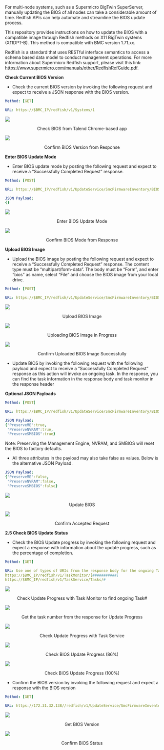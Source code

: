 For multi-node systems, such as a Supermicro BigTwin SuperServer, manually updating the BIOS of all nodes can take a considerable amount of time. Redfish APIs can help automate and streamline the BIOS update process.

This repository provides instructions on how to update the BIOS with a compatible image through Redfish methods on X11 BigTwin systems (X11DPT-B). This method is compatible with BMC version 1.71.xx.

Redfish is a standard that uses RESTful interface semantics to access a schema based data model to conduct management operations. For more information about Supermicro Redfish support, please visit this link: https://www.supermicro.com/manuals/other/RedfishRefGuide.pdf.

**Check Current BIOS Version**
* Check the current BIOS version by invoking the following request and expect to receive a JSON response with the BIOS version.

```yml
Method: [GET]

URL: https://$BMC_IP/redfish/v1/Systems/1
```

![](https://github.com/Solutions-Guy/BIOS-Update-Guide/blob/master/Check%20BIOS%20from%20Talend%20Chrome-based%20App.png)
<p align="center">Check BIOS from Talend Chrome-based app</p>

![](https://github.com/Solutions-Guy/BIOS-Update-Guide/blob/master/Confirm%20BIOS%20Version%20from%20Response.PNG)
<p align="center">Confirm BIOS Version from Response</p>

**Enter BIOS Update Mode**
* Enter BIOS update mode by posting the following request and expect to receive a “Successfully Completed Request” response.

```yml
Method: [POST]

URL: https://$BMC_IP/redfish/v1/UpdateService/SmcFirmwareInventory/BIOS/Actions/SmcFirmwareInventory.EnterUpdateMode

JSON Payload:
{}
```

![](https://github.com/Solutions-Guy/BIOS-Update-Guide/blob/master/Enter%20BIOS%20Update%20Mode.PNG)
<p align="center">Enter BIOS Update Mode</p>

![](https://github.com/Solutions-Guy/BIOS-Update-Guide/blob/master/Confirm%20BIOS%20Mode%20from%20Response.PNG)
<p align="center">Confirm BIOS Mode from Response</p>

**Upload BIOS Image**
* Upload the BIOS image by posting the following request and expect to receive a “Successfully Completed Request” response. The content type must be “multipart/form-data”. The body must be “Form”, and enter “bios” as name, select “File” and choose the BIOS image from your local drive. 

```yml
Method: [POST]

URL: https://$BMC_IP/redfish/v1/UpdateService/SmcFirmwareInventory/BIOS/Actions/SmcFirmwareInventory.Upload
```
![](https://github.com/Solutions-Guy/BIOS-Update-Guide/blob/master/Upload%20BIOS%20Image.PNG)
<p align="center">Upload BIOS Image</p>

![](https://github.com/Solutions-Guy/BIOS-Update-Guide/blob/master/Uploading%20BIOS%20Image%20in%20Progress.PNG)
<p align="center">Uploading BIOS Image in Progress</p>

![](https://github.com/Solutions-Guy/BIOS-Update-Guide/blob/master/Confirm%20Uploaded%20BIOS%20Imae%20Succesfully.PNG)
<p align="center">Confirm Uploaded BIOS Image Successfully</p>

* Update BIOS by invoking the following request with the following payload and expect to receive a “Successfully Completed Request” response as this action will invoke an ongoing task. In the response, you can find the task information in the response body and task monitor in the response header

**Optional JSON Payloads**

```yml
Method: [POST]

URL: https://$BMC_IP/redfish/v1/UpdateService/SmcFirmwareInventory/BIOS/Actions/SmcFirmwareInventory.Update

JSON Payload:
{"PreserveME":true, 
 "PreserveNVRAM":true,
 "PreserveSMBIOS":true}
```

Note: Preserving the Management Engine, NVRAM, and SMBIOS will reset the BIOS to factory defaults.

* All three attributes in the payload may also take false as values. Below is the alternative JSON Payload.

```yml
JSON Payload:
{"PreserveME":false, 
 "PreserveNVRAM":false,
 "PreserveSMBIOS":false}
```

![](https://github.com/Solutions-Guy/BIOS-Update-Guide/blob/master/Update%20BIOS.PNG)
<p align="center">Update BIOS</p>

![](https://github.com/Solutions-Guy/BIOS-Update-Guide/blob/master/Confirm%20Accepted%20Request.PNG)
<p align="center">Confirm Accepted Request</p>

**2.5	Check BIOS Update Status**

* Check the BIOS Update progress by invoking the following request and expect a response with information about the update progress, such as the percentage of completion.

```yml
Method: [GET]

URL: Use one of types of URIs from the response body for the ongoing Task
https://$BMC_IP/redfish/v1/TaskMonitor/[###########]
https://$BMC_IP/redfish/v1/TaskService/Tasks/#
```

![](https://github.com/Solutions-Guy/BIOS-Update-Guide/blob/master/Check%20Update%20Progress%20with%20Task%20Monitor%20to%20Find%20Ongoing%20Task%23.PNG)
<p align="center">Check Update Progress with Task Monitor to find ongoing Task#</p>

![](https://github.com/Solutions-Guy/BIOS-Update-Guide/blob/master/Get%20Task%20Number%20From%20Response%20for%20Update%20Progress.PNG)
<p align="center">Get the task number from the response for Update Progress</p>

![](https://github.com/Solutions-Guy/BIOS-Update-Guide/blob/master/Check%20Update%20Progress%20with%20Tast%20Service.PNG)
<p align="center">Check Update Progress with Task Service</p>

![](https://github.com/Solutions-Guy/BIOS-Update-Guide/blob/master/Check%20BIOS%20Update%20Progress%20(86%25).PNG)
<p align="center">Check BIOS Update Progress (86%)</p>

![](https://github.com/Solutions-Guy/BIOS-Update-Guide/blob/master/Check%20BIOS%20Update%20Progress%20(100%25).PNG)
<p align="center">Check BIOS Update Progress (100%)</p>

* Confirm the BIOS version by invoking the following request and expect a response with the BIOS version

```yml
Method: [GET]

URL: https://172.31.32.138//redfish/v1/UpdateService/SmcFirmwareInventory/BIOS/
```

![](https://github.com/Solutions-Guy/BIOS-Update-Guide/blob/master/Get%20BIOS%20Version.PNG)
<p align="center">Get BIOS Version</p>

![](https://github.com/Solutions-Guy/BIOS-Update-Guide/blob/master/Confirm%20BIOS%20Status.PNG)
<p align="center">Confirm BIOS Status</p>

